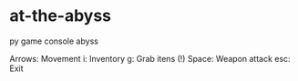 # at-the-abyss
py game console abyss


Arrows: Movement
i: Inventory
g: Grab itens (!)
Space: Weapon attack
esc: Exit
